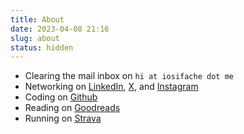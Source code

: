 ```yaml
---
title: About
date: 2023-04-08 21:16
slug: about
status: hidden
---
```


- Clearing the mail inbox on `hi at iosifache dot me`
- Networking on [LinkedIn](https://www.linkedin.com/in/iosifache), [X](https://x.com/iosifache), and [Instagram](https://instagram.com/iosifache)
- Coding on [Github](https://github.com/iosifache)
- Reading on [Goodreads](https://www.goodreads.com/iosifache)
- Running on [Strava](https://www.strava.com/athletes/21752167)
